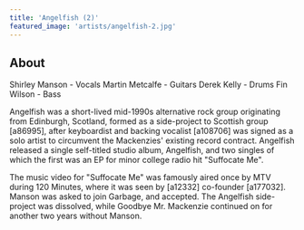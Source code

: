 ```yaml
---
title: 'Angelfish (2)'
featured_image: 'artists/angelfish-2.jpg'
---
```


## About

Shirley Manson - Vocals
Martin Metcalfe - Guitars
Derek Kelly - Drums
Fin Wilson - Bass

Angelfish was a short-lived mid-1990s alternative rock group originating from Edinburgh, Scotland, formed as a side-project to Scottish group [a86995], after keyboardist and backing vocalist [a108706] was signed as a solo artist to circumvent the Mackenzies' existing record contract. Angelfish released a single self-titled studio album, Angelfish, and two singles of which the first was an EP for minor college radio hit "Suffocate Me".

The music video for "Suffocate Me" was famously aired once by MTV during 120 Minutes, where it was seen by [a12332] co-founder [a177032]. Manson was asked to join Garbage, and accepted. The Angelfish side-project was dissolved, while Goodbye Mr. Mackenzie continued on for another two years without Manson.

